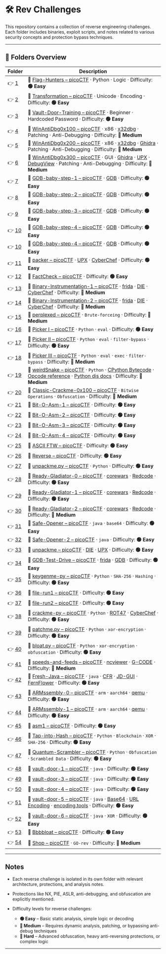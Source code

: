 # 🛠️ Rev Challenges

This repository contains a collection of reverse engineering challenges.  
Each folder includes binaries, exploit scripts, and notes related to various security concepts and protection bypass techniques.

---

## 📁 Folders Overview

| Folder               | Description                                                                                                                                                                                                                                                                                                                                          |
| -------------------- | ---------------------------------------------------------------------------------------------------------------------------------------------------------------------------------------------------------------------------------------------------------------------------------------------------------------------------------------------------- |
| 👉 [1](./chall/1/)   | 🔗 [Flag-Hunters – picoCTF](https://play.picoctf.org/practice/challenge/472?bookmarked=0&category=3&page=1&solved=0) · Python · Logic · Difficulty: **🟢 Easy**                                                                                                                                                                                      |
| 👉 [2](./chall/2/)   | 🔗 [Transformation – picoCTF](https://play.picoctf.org/practice/challenge/104?bookmarked=0&category=3&page=1&solved=0) · Unicode · Encoding · Difficulty: **🟢 Easy**                                                                                                                                                                                |
| 👉 [3](./chall/3/)   | 🔗 [Vault-Door-Training – picoCTF](https://play.picoctf.org/practice/challenge/7?bookmarked=0&category=3&page=1&solved=0) · Beginner · Hardcoded Password · Difficulty: **🟢 Easy**                                                                                                                                                                  |
| 👉 [4](./chall/4/)   | 🔗 [WinAntiDbg0x100 – picoCTF](https://play.picoctf.org/practice/challenge/429?bookmarked=0&category=3&page=1&solved=0) · x86 · [x32dbg](https://x64dbg.com/) · Patching · Anti-Debugging · Difficulty: **🔵 Medium**                                                                                                                                |
| 👉 [5](./chall/5/)   | 🔗 [WinAntiDbg0x200 – picoCTF](https://play.picoctf.org/practice/challenge/430?bookmarked=0&category=3&page=1&solved=0) · x86 · [x32dbg](https://x64dbg.com/) · [Ghidra](https://ghidralite.com/) · Patching · Anti-Debugging · Difficulty: **🔵 Medium**                                                                                            |
| 👉 [6](./chall/6/)   | 🔗 [WinAntiDbg0x300 – picoCTF](https://play.picoctf.org/practice/challenge/431?bookmarked=0&category=3&page=1&solved=0) · GUI · [Ghidra](https://ghidralite.com/) · [UPX](https://github.com/upx/upx) · [DebugView](https://learn.microsoft.com/en-us/sysinternals/downloads/debugview) · Patching · Anti-Debugging · Difficulty: **🔵 Medium**      |
| 👉 [7](./chall/7/)   | 🔗 [GDB-baby-step-1 – picoCTF](https://play.picoctf.org/practice/challenge/395?bookmarked=0&category=3&page=2&solved=0) · [GDB](https://www.sourceware.org/gdb/) · Difficulty: **🟢 Easy**                                                                                                                                                           |
| 👉 [8](./chall/8/)   | 🔗 [GDB-baby-step-2 – picoCTF](https://play.picoctf.org/practice/challenge/396?bookmarked=0&category=3&page=2&solved=0) · [GDB](https://www.sourceware.org/gdb/) · Difficulty: **🟢 Easy**                                                                                                                                                           |
| 👉 [9](./chall/9/)   | 🔗 [GDB-baby-step-3 – picoCTF](https://play.picoctf.org/practice/challenge/397?bookmarked=0&category=3&page=2&solved=0) · [GDB](https://www.sourceware.org/gdb/) · Difficulty: **🟢 Easy**                                                                                                                                                           |
| 👉 [10](./chall/10/) | 🔗 [GDB-baby-step-4 – picoCTF](https://play.picoctf.org/practice/challenge/398?bookmarked=0&category=3&page=2&solved=0) · [GDB](https://www.sourceware.org/gdb/) · Difficulty: **🟢 Easy**                                                                                                                                                           |
| 👉 [10](./chall/10/) | 🔗 [GDB-baby-step-4 – picoCTF](https://play.picoctf.org/practice/challenge/398?bookmarked=0&category=3&page=2&solved=0) · [GDB](https://www.sourceware.org/gdb/) · Difficulty: **🟢 Easy**                                                                                                                                                           |
| 👉 [11](./chall/11/) | 🔗 [packer – picoCTF](https://play.picoctf.org/practice/challenge/421?bookmarked=0&category=3&page=2&solved=0) · [UPX](https://github.com/upx/upx) · [CyberChef](https://gchq.github.io/CyberChef/) · Difficulty: **🟢 Easy**                                                                                                                        |
| 👉 [12](./chall/12/) | 🔗 [FactCheck – picoCTF](https://play.picoctf.org/practice/challenge/416?bookmarked=0&category=3&page=2&solved=0) · Difficulty: **🟢 Easy**                                                                                                                                                                                                          |
| 👉 [13](./chall/13/) | 🔗 [Binary-Instrumentation-1 – picoCTF](https://play.picoctf.org/practice/challenge/451?bookmarked=0&category=3&page=1&solved=0) · [frida](https://github.com/frida/frida.git) · [DIE](https://github.com/horsicq/Detect-It-Easy.git) · [CyberChef](https://gchq.github.io/CyberChef/) · Difficulty: **🔵 Medium**                                   |
| 👉 [14](./chall/14/) | 🔗 [Binary-Instrumentation-2 – picoCTF](https://play.picoctf.org/practice/challenge/452?bookmarked=0&category=3&page=1&solved=0) · [frida](https://github.com/frida/frida.git) · [DIE](https://github.com/horsicq/Detect-It-Easy.git) · [CyberChef](https://gchq.github.io/CyberChef/) · Difficulty: **🔵 Medium**                                   |
| 👉 [15](./chall/15/) | 🔗 [perplexed – picoCTF](https://play.picoctf.org/practice/challenge/458?bookmarked=0&category=3&page=1&solved=0) · `Brute-forceing` · Difficulty: **🔵 Medium**                                                                                                                                                                                     |
| 👉 [16](./chall/16/) | 🔗 [Picker I – picoCTF](https://play.picoctf.org/practice/challenge/400?bookmarked=0&category=3&page=2&solved=0) · `Python` · `eval` · Difficulty: **🟢 Easy**                                                                                                                                                                                       |
| 👉 [17](./chall/17/) | 🔗 [Picker II – picoCTF](https://play.picoctf.org/practice/challenge/401?bookmarked=0&category=3&page=2&solved=0) · `Python` · `eval` · `filter-bypass` · Difficulty: **🟢 Easy**                                                                                                                                                                    |
| 👉 [18](./chall/18/) | 🔗 [Picker III – picoCTF](https://play.picoctf.org/practice/challenge/402?bookmarked=0&category=3&page=2&solved=0) · `Python` · `eval` · `exec` · `filter-bypass` · Difficulty: **🔵 Medium**                                                                                                                                                        |
| 👉 [19](./chall/19/) | 🔗 [weirdSnake – picoCTF](https://play.picoctf.org/practice/challenge/428?bookmarked=0&category=3&page=2&solved=0) · `Python` · [CPython Bytecode](../rev/chall/19/CPython_Bytecode.md) · [Opcode reference](https://unpyc.sourceforge.net/Opcodes.html) · [Python dis docs](https://docs.python.org/3/library/dis.html) · Difficulty: **🔵 Medium** |
| 👉 [20](./chall/20/) | 🔗 [Classic-Crackme-0x100 – picoCTF](https://play.picoctf.org/practice/challenge/409?bookmarked=0&category=3&page=2&solved=0) · `Bitwise Operations` · `Obfuscation` · Difficulty: **🔵 Medium**                                                                                                                                                     |
| 👉 [21](./chall/21/) | 🔗 [Bit-O-Asm-1 – picoCTF](https://play.picoctf.org/practice/challenge/391?bookmarked=0&category=3&page=3&solved=0) · Difficulty: **🟢 Easy**                                                                                                                                                                                                        |
| 👉 [22](./chall/22/) | 🔗 [Bit-O-Asm-2 – picoCTF](https://play.picoctf.org/practice/challenge/392?bookmarked=0&category=3&page=3&solved=0) · Difficulty: **🟢 Easy**                                                                                                                                                                                                        |
| 👉 [23](./chall/23/) | 🔗 [Bit-O-Asm-3 – picoCTF](https://play.picoctf.org/practice/challenge/393?bookmarked=0&category=3&page=3&solved=0) · Difficulty: **🟢 Easy**                                                                                                                                                                                                        |
| 👉 [24](./chall/24/) | 🔗 [Bit-O-Asm-4 – picoCTF](https://play.picoctf.org/practice/challenge/394?bookmarked=0&category=3&page=2&solved=0) · Difficulty: **🟢 Easy**                                                                                                                                                                                                        |
| 👉 [25](./chall/25/) | 🔗 [ASCII FTW – picoCTF](https://play.picoctf.org/practice/challenge/389?bookmarked=0&category=3&page=3&solved=0) · Difficulty: **🟢 Easy**                                                                                                                                                                                                          |
| 👉 [26](./chall/26/) | 🔗 [Reverse – picoCTF](https://play.picoctf.org/practice/challenge/372?bookmarked=0&category=3&page=3&solved=0) · Difficulty: **🟢 Easy**                                                                                                                                                                                                            |
| 👉 [27](./chall/27/) | 🔗 [unpackme.py – picoCTF](https://play.picoctf.org/practice/challenge/314?category=3&page=3) · `Python` · Difficulty: **🟢 Easy**                                                                                                                                                                                                                   |
| 👉 [28](./chall/28/) | 🔗 [Ready-Gladiator-0 – picoCTF](https://play.picoctf.org/practice/challenge/368?category=3&page=3) · [corewars](https://www.corewars.org/) · [Redcode](https://esolangs.org/wiki/Redcode) · Difficulty: **🟢 Easy**                                                                                                                                 |
| 👉 [29](./chall/29/) | 🔗 [Ready-Gladiator-1 – picoCTF](https://play.picoctf.org/practice/challenge/368?category=3&page=3) · [corewars](https://www.corewars.org/) · [Redcode](https://esolangs.org/wiki/Redcode) · Difficulty: **🟢 Easy**                                                                                                                                 |
| 👉 [30](./chall/30/) | 🔗 [Ready-Gladiator-2 – picoCTF](https://play.picoctf.org/practice/challenge/370?bookmarked=0&category=3&page=3&solved=0) · [corewars](https://www.corewars.org/) · [Redcode](https://esolangs.org/wiki/Redcode) · Difficulty: **🔵 Medium**                                                                                                         |
| 👉 [31](./chall/31/) | 🔗 [Safe-Opener – picoCTF](https://play.picoctf.org/practice/challenge/294?bookmarked=0&category=3&page=4&solved=0) · `java` · `base64` · Difficulty: **🟢 Easy**                                                                                                                                                                                    |
| 👉 [32](./chall/32/) | 🔗 [Safe-Opener-2 – picoCTF](https://play.picoctf.org/practice/challenge/375?bookmarked=0&category=3&page=3&solved=0) · `java` · Difficulty: **🟢 Easy**                                                                                                                                                                                             |
| 👉 [33](./chall/33/) | 🔗 [unpackme – picoCTF](https://play.picoctf.org/practice/challenge/313?bookmarked=0&category=3&page=4&solved=0) · [DIE](https://github.com/horsicq/Detect-It-Easy.git) · [UPX](https://github.com/upx/upx) · Difficulty: **🟢 Easy**                                                                                                                |
| 👉 [34](./chall/34/) | 🔗 [GDB-Test-Drive – picoCTF](https://play.picoctf.org/practice/challenge/273?bookmarked=0&category=3&page=4&solved=0) · [frida](https://github.com/frida/frida.git) · [GDB](https://www.sourceware.org/gdb/) · Difficulty: **🟢 Easy**                                                                                                              |
| 👉 [35](./chall/35/) | 🔗 [keygenme-py – picoCTF](https://play.picoctf.org/practice/challenge/121?bookmarked=0&category=3&page=5&solved=0) · `Python` · `SHA-256` · `Hashing` · Difficulty: **🟢 Easy**                                                                                                                                                                     |
| 👉 [36](./chall/36/) | 🔗 [file-run1 – picoCTF](https://play.picoctf.org/practice/challenge/266?bookmarked=0&category=3&page=4&solved=0) · Difficulty: **🟢 Easy**                                                                                                                                                                                                          |
| 👉 [37](./chall/37/) | 🔗 [file-run2 – picoCTF](https://play.picoctf.org/practice/challenge/267?bookmarked=0&category=3&page=4&solved=0) · Difficulty: **🟢 Easy**                                                                                                                                                                                                          |
| 👉 [38](./chall/38/) | 🔗 [crackme-py – picoCTF](https://play.picoctf.org/practice/challenge/175?bookmarked=0&category=3&page=4&solved=0) · `Python` · [ROT47](https://blog.gcwizard.net/manual/en/rotation/06-what-is-rot-47/) · [CyberChef](https://gchq.github.io/CyberChef/) · Difficulty: **🟢 Easy**                                                                  |
| 👉 [39](./chall/39/) | 🔗 [patchme.py – picoCTF](https://play.picoctf.org/practice/challenge/287?category=3&page=4) · `Python` · `xor-encryption` · Difficulty: **🟢 Easy**                                                                                                                                                                                                 |
| 👉 [40](./chall/40/) | 🔗 [bloat.py – picoCTF](https://play.picoctf.org/practice/challenge/256?bookmarked=0&category=3&page=4&solved=0) · `Python` · `xor-encryption` · `obfuscation` · Difficulty: **🟢 Easy**                                                                                                                                                             |
| 👉 [41](./chall/41/) | 🔗 [speeds-and-feeds – picoCTF](https://play.picoctf.org/practice/challenge/116?bookmarked=0&category=3&page=5&solved=0) · [ncviewer](https://ncviewer.com/) · [G-CODE](https://howtomechatronics.com/tutorials/g-code-explained-list-of-most-important-g-code-commands/) · Difficulty: **🔵 Medium**                                                |
| 👉 [42](./chall/42/) | 🔗 [Fresh-Java – picoCTF](https://play.picoctf.org/practice/challenge/271?category=3&page=4) · `java` · [CFR](https://www.benf.org/other/cfr/) · [JD-GUI](https://java-decompiler.github.io/) · [FernFlower](https://the.bytecode.club/showthread.php?tid=5) · Difficulty: **🟢 Easy**                                                               |
| 👉 [43](./chall/43/) | 🔗 [ARMssembly-0 – picoCTF](https://play.picoctf.org/practice/challenge/160?category=3&page=4) · `arm` · `aarch64` · [qemu](https://www.qemu.org/) · Difficulty: **🟢 Easy**                                                                                                                                                                         |
| 👉 [44](./chall/44/) | 🔗 [ARMssembly-1 – picoCTF](https://play.picoctf.org/practice/challenge/111?category=3&page=5) · `arm` · `aarch64` · [qemu](https://www.qemu.org/) · Difficulty: **🟢 Easy**                                                                                                                                                                         |
| 👉 [45](./chall/45/) | 🔗 [asm1 – picoCTF](https://play.picoctf.org/practice/challenge/20?category=3&page=5) · Difficulty: **🟢 Easy**                                                                                                                                                                                                                                      |
| 👉 [46](./chall/46/) | 🔗 [Tap-into-Hash – picoCTF](https://play.picoctf.org/practice/challenge/466?category=3&page=1) · `Python` · `Blockchain` · `XOR` · `SHA-256` · Difficulty: **🟢 Easy**                                                                                                                                                                              |
| 👉 [47](./chall/47/) | 🔗 [Quantum-Scrambler – picoCTF](https://play.picoctf.org/practice/challenge/466?category=3&page=1) · `Python` · `Obfuscation` · `Scrambled Data` · Difficulty: **🟢 Easy**                                                                                                                                                                          |
| 👉 [48](./chall/48/) | 🔗 [vault-door-1 – picoCTF](https://play.picoctf.org/practice/challenge/12?category=3&page=5) · `java` · Difficulty: **🟢 Easy**                                                                                                                                                                                                                     |
| 👉 [49](./chall/49/) | 🔗 [vault-door-3 – picoCTF](https://play.picoctf.org/practice/challenge/60?category=3&page=5) · `java` · Difficulty: **🟢 Easy**                                                                                                                                                                                                                     |
| 👉 [50](./chall/50/) | 🔗 [vault-door-4 – picoCTF](https://play.picoctf.org/practice/challenge/71?category=3&page=5) · `java` · Difficulty: **🟢 Easy**                                                                                                                                                                                                                     |
| 👉 [51](./chall/51/) | 🔗 [vault-door-5 – picoCTF](https://play.picoctf.org/practice/challenge/77?category=3&page=5) · `java` · [Base64](https://builtin.com/software-engineering-perspectives/base64-encoding) · [URL Encoding](https://www.w3schools.com/tags/ref_urlencode.ASP) · [encoding.tools](https://encoding.tools/) · Difficulty: **🟢 Easy**                    |
| 👉 [52](./chall/52/) | 🔗 [vault-door-6 – picoCTF](https://play.picoctf.org/practice/challenge/45?category=3&page=5) · `java` · `XOR` · Difficulty: **🟢 Easy**                                                                                                                                                                                                             |
| 👉 [53](./chall/53/) | 🔗 [Bbbbloat – picoCTF](https://play.picoctf.org/practice/challenge/255?category=3&page=4) · Difficulty: **🟢 Easy**                                                                                                                                                                                                                                 |
| 👉 [54](./chall/54/) | 🔗 [Shop – picoCTF](https://play.picoctf.org/practice/challenge/134?category=3&page=4) · `GO-rev` · Difficulty: **🔵 Medium**                                                                                                                                                                                                                        |

---

## Notes

- Each reverse challenge is isolated in its own folder with relevant architecture, protections, and analysis notes.
- Protections like NX, PIE, ASLR, anti-debugging, and obfuscation are explicitly mentioned.
- Difficulty levels for reverse challenges:

  - **🟢 Easy** – Basic static analysis, simple logic or decoding
  - **🔵 Medium** – Requires dynamic analysis, patching, or bypassing anti-debug techniques
  - **🔴 Hard** – Advanced obfuscation, heavy anti-reversing protections, or complex logic

---
